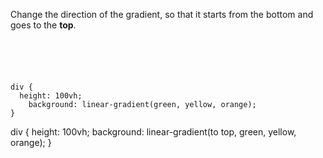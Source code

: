 Change the direction of the gradient,
so that it starts from the bottom and
goes to the **top**.

<codeblock language="css" type="exercise" testMode="fixedInput">
<code>
<panel language="html">
<div></div>
</panel>
<panel language="css">
div {
  height: 100vh;
	background: linear-gradient(green, yellow, orange);
}
</panel>
</code>

<solution>
div {
  height: 100vh;
	background: linear-gradient(to top, green, yellow, orange);
}
</solution>
</codeblock>
